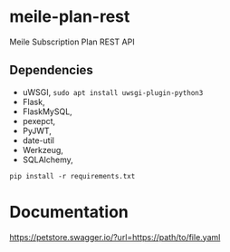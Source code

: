 # meile-plan-rest
Meile Subscription Plan REST API

## Dependencies
* uWSGI, `sudo apt install uwsgi-plugin-python3`
* Flask, 
* FlaskMySQL, 
* pexepct, 
* PyJWT, 
* date-util 
* Werkzeug, 
* SQLAlchemy,

`pip install -r requirements.txt`

# Documentation
https://petstore.swagger.io/?url=https://path/to/file.yaml
